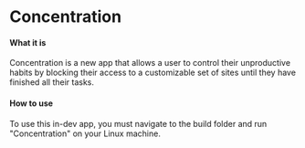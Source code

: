 # Concentration
#### What it is
Concentration is a new app that allows a user to control their unproductive habits by blocking their access to a customizable set of sites until they have finished all their tasks.
#### How to use
To use this in-dev app, you must navigate to the build folder and run "Concentration" on your Linux machine.
